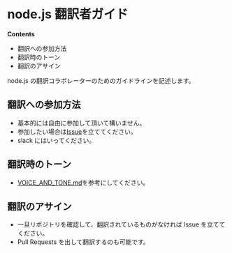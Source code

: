 # node.js 翻訳者ガイド

**Contents**

* 翻訳への参加方法
* 翻訳時のトーン
* 翻訳のアサイン

node.js の翻訳コラボレーターのためのガイドラインを記述します。


## 翻訳への参加方法

* 基本的には自由に参加して頂いて構いません。
* 参加したい場合は[Issue](https://github.com/nodejs/nodejs-ja/issues)を立ててください。
* slack にはいってください。

## 翻訳時のトーン

* [VOICE_AND_TONE.md](https://github.com/nodejs/nodejs-ja/blob/master/VOICE_AND_TONE.md)を参考にしてください。

## 翻訳のアサイン

* 一旦リポジトリを確認して、翻訳されているものがなければ Issue を立ててください。
* Pull Requests を出して翻訳するのも可能です。
